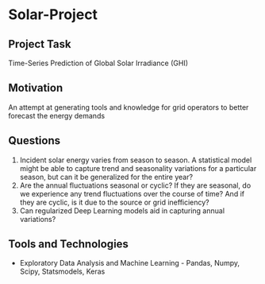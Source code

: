# Solar-Project
## Project Task 
Time-Series Prediction of Global Solar Irradiance (GHI)

## Motivation 
An attempt at generating tools and knowledge for grid operators to better forecast the energy demands 

## Questions 
1. Incident solar energy varies from season to season. A statistical model might be able to capture trend and seasonality variations for a particular season, but can it be generalized for the entire year? 
2. Are the annual fluctuations seasonal or cyclic? If they are seasonal, do we experience any trend fluctuations over the course of time? And if they are cyclic, is it due to the source or grid inefficiency? 
3. Can regularized Deep Learning models aid in capturing annual variations? 

## Tools and Technologies 
- Exploratory Data Analysis and Machine Learning - Pandas, Numpy, Scipy, Statsmodels, Keras 
